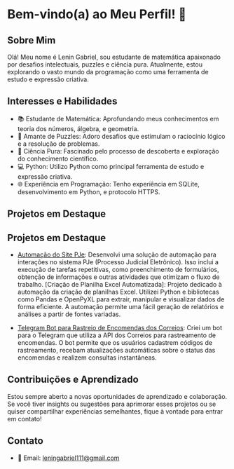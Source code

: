 # Bem-vindo(a) ao Meu Perfil! 👋

## Sobre Mim

Olá! Meu nome é Lenin Gabriel, sou estudante de matemática apaixonado por desafios intelectuais, puzzles e ciência pura. Atualmente, estou explorando o vasto mundo da programação como uma ferramenta de estudo e expressão criativa.

## Interesses e Habilidades

- 📚 Estudante de Matemática: Aprofundando meus conhecimentos em teoria dos números, álgebra, e geometria.
- 🧩 Amante de Puzzles: Adoro desafios que estimulam o raciocínio lógico e a resolução de problemas.
- 🔬 Ciência Pura: Fascinado pelo processo de descoberta e exploração do conhecimento científico.
- 💻 Python: Utilizo Python como principal ferramenta de estudo e expressão criativa.
- 🌐 Experiência em Programação: Tenho experiência em SQLite, desenvolvimento em Python, e protocolo HTTPS.

## Projetos em Destaque

## Projetos em Destaque

- [Automação do Site PJe](URL_DO_PROJETO_PJE): Desenvolvi uma solução de automação para interações no sistema PJe (Processo Judicial Eletrônico). Isso inclui a execução de tarefas repetitivas, como preenchimento de formulários, obtenção de informações e outras atividades que otimizam o fluxo de trabalho.
  [Criação de Planilha Excel Automatizada]: Projeto dedicado à automação da criação de planilhas Excel. Utilizei Python e bibliotecas como Pandas e OpenPyXL para extrair, manipular e visualizar dados de forma eficiente. A automação permite uma fácil geração de relatórios e análises a partir de fontes variadas.

- [Telegram Bot para Rastreio de Encomendas dos Correios](URL_DO_PROJETO_TELEGRAM): Criei um bot para o Telegram que utiliza a API dos Correios para rastreamento de encomendas. O bot permite que os usuários cadastrem códigos de rastreamento, recebam atualizações automáticas sobre o status das encomendas e realizem consultas instantâneas.


## Contribuições e Aprendizado

Estou sempre aberto a novas oportunidades de aprendizado e colaboração. Se você tiver insights ou sugestões para aprimorar esses projetos ou se quiser compartilhar experiências semelhantes, fique à vontade para entrar em contato!

## Contato

- 📧 Email: leningabriel111@gmail.com



<!---
Leninmath/Leninmath is a ✨ special ✨ repository because its `README.md` (this file) appears on your GitHub profile.
You can click the Preview link to take a look at your changes.
--->
